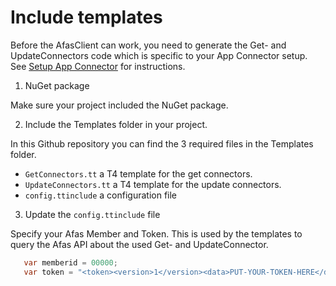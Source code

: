 #  Include templates

Before the AfasClient can work, you need to generate the Get- and UpdateConnectors code which is specific to your App Connector setup. See [Setup App Connector](SetupAppConnector.MD) for instructions. 

1. NuGet package

Make sure your project included the NuGet package.

2. Include the Templates folder in your project.

In this Github repository you can find the 3 required files in the Templates folder.
- `GetConnectors.tt` a T4 template for the get connectors.
- `UpdateConnectors.tt` a T4 template for the update connectors.
- `config.ttinclude` a configuration file

3. Update the `config.ttinclude` file

Specify your Afas Member and Token. This is used by the templates to query the Afas API about the used Get- and UpdateConnector.


```cs
   var memberid = 00000;
   var token = "<token><version>1</version><data>PUT-YOUR-TOKEN-HERE</data></token>";  
```

